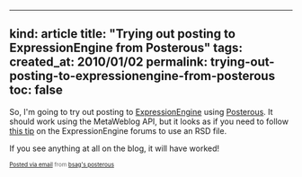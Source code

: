 -----
kind: article
title: "Trying out posting to ExpressionEngine from Posterous"
tags:
created_at: 2010/01/02
permalink: trying-out-posting-to-expressionengine-from-posterous
toc: false
-----

<p>So, I'm going to try out posting to <a href="http://expressionengine.com/">ExpressionEngine</a> using <a href="http://posterous.com/">Posterous</a>. It should work using the MetaWeblog API, but it looks as if you need to follow <a href="http://expressionengine.com/forums/viewthread/119625/#686446">this tip</a> on the ExpressionEngine forums to use an RSD file.<p />

<p>If you see anything at all on the blog, it will have worked!</p>

<p style="font-size: 10px; color: #666;">  <a href="http://posterous.com">Posted via email</a> from <a href="http://bsag.posterous.com/trying-out-posting-to-expressionengine-from-p">bsag's posterous</a>  </p>



